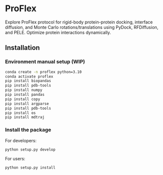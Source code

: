 # ProFlex
Explore ProFlex protocol for rigid-body protein-protein docking, interface diffusion, and Monte Carlo rotations/translations using PyDock, RFDiffusion, and PELE. Optimize protein interactions dynamically.

## Installation
### Environment manual setup (WIP)
```bash
conda create -n proflex python=3.10
conda activate proflex
pip install biopandas
pip install pdb-tools
pip install numpy
pip install pandas
pip install copy
pip install argparse
pip install pdb-tools
pip install os
pip install mdtraj
```

### Install the package
For developers:
```bash
python setup.py develop
```
For users:
```bash
python setup.py install
```
